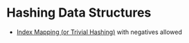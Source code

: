 # Hashing Data Structures

- [Index Mapping (or Trivial Hashing)](IndexMapping.java) with negatives allowed

